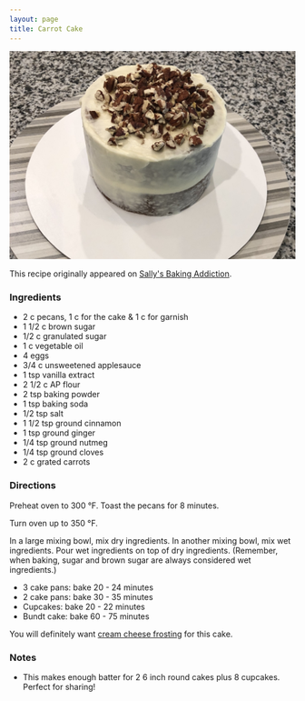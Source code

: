 ```yaml
---
layout: page
title: Carrot Cake
---
```


![carrot cake](/assets/images/carrot-cake.jpeg)

This recipe originally appeared on [Sally's Baking Addiction](https://sallysbakingaddiction.com/my-favorite-carrot-cake-recipe/).

### Ingredients

-   2 c pecans, 1 c for the cake & 1 c for garnish
-   1 1/2 c brown sugar
-   1/2 c granulated sugar
-   1 c vegetable oil
-   4 eggs
-   3/4 c unsweetened applesauce
-   1 tsp vanilla extract
-   2 1/2 c AP flour
-   2 tsp baking powder
-   1 tsp baking soda
-   1/2 tsp salt
-   1 1/2 tsp ground cinnamon
-   1 tsp ground ginger
-   1/4 tsp ground nutmeg
-   1/4 tsp ground cloves
-   2 c grated carrots

### Directions

Preheat oven to 300 °F. Toast the pecans for 8 minutes.

Turn oven up to 350 °F.

In a large mixing bowl, mix dry ingredients. In another mixing bowl, mix wet ingredients. Pour wet ingredients on top of dry ingredients. (Remember, when baking, sugar and brown sugar are always considered wet ingredients.)

-   3 cake pans: bake 20 - 24 minutes
-   2 cake pans: bake 30 - 35 minutes
-   Cupcakes: bake 20 - 22 minutes
-   Bundt cake: bake 60 - 75 minutes

You will definitely want [cream cheese frosting](./cream-cheese-frosting) for this cake.

### Notes

- This makes enough batter for 2 6 inch round cakes plus 8 cupcakes. Perfect for sharing!
